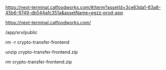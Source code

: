 <!--
 * @Date: 2024-01-10 16:44:53
 * @LastEditors: yosan
 * @LastEditTime: 2025-03-20 14:11:06
 * @FilePath: /ezgg-app/README.md
-->


https://next-terminal.catfoodworks.com/#/term?assetId=3ce63da1-63a8-45b6-9749-db544afc351a&assetName=egzz-prod-app



https://next-terminal.catfoodworks.com/



/app/srv/public


rm -r crypto-transfer-frontend

unzip crypto-transfer-frontend.zip

rm crypto-transfer-frontend.zip
